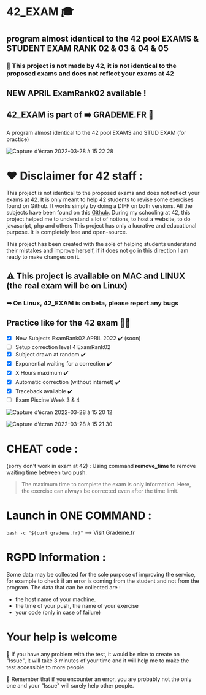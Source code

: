 # 42_EXAM 🎓
 ##  program almost identical to the 42 pool EXAMS & STUDENT EXAM RANK 02 & 03 & 04 & 05
 ### 📌 This project is not made by 42, it is not identical to the proposed exams and does not reflect your exams at 42
 ## NEW APRIL ExamRank02 available !
 
 ## 42_EXAM is part of ➡️  **GRADEME.FR** 📡 

 A program almost identical to the 42 pool EXAMS and STUD EXAM (for practice)

![Capture d’écran 2022-03-28 à 15 22 28](https://user-images.githubusercontent.com/55356071/160407160-0bd035f9-c5b4-43e1-9c35-92556519eac3.png)

# ❤️ Disclaimer for 42 staff :

This project is not identical to the proposed exams and does not reflect your exams at 42.
It is only meant to help 42 students to revise some exercises found on Github. 
It works simply by doing a DIFF on both versions.
All the subjects have been found on this [Github](https://github.com/markveligod/examrank-02-03-04-05-06). 
During my schooling at 42, this project helped me to understand a lot of notions, to host a website, to do javascript, php and others
This project has only a lucrative and educational purpose. It is completely free and open-source.

This project has been created with the sole of helping students understand their mistakes and improve herself, if it does not go in this direction I am ready to make changes on it.

## ⚠️ This project is available on MAC and LINUX (the real exam will be on Linux)
###     ➡ On Linux, 42_EXAM is on beta, please report any bugs

 ## Practice like for the 42 exam 🏊‍♂️

 
  - [x] New Subjects ExamRank02 APRIL 2022 ✔️ (soon)
  - [ ] Setup correction level 4 ExamRank02
  - [x] Subject drawn at random ✔️
  - [x] Exponential waiting for a correction ✔️
  - [x] X Hours maximum ✔️
  - [x] Automatic correction (without internet) ✔️
  - [x] Traceback available ✔️
  - [ ] Exam Piscine Week 3 & 4

![Capture d’écran 2022-03-28 à 15 20 12](https://user-images.githubusercontent.com/55356071/160407323-c4152b9f-a943-4e42-96fd-83fc6cf60739.png)

![Capture d’écran 2022-03-28 à 15 21 30](https://user-images.githubusercontent.com/55356071/160407357-b8b6b030-f541-4f43-9f14-415a5d809897.png)


 # CHEAT code :
 (sorry don't work in exam at 42) : Using command **remove_time** to remove waiting time between two push.
   > The maximum time to complete the exam is only information. Here, the exercise can always be corrected even after the time limit.

 # Launch in ONE COMMAND : 

 ```bash -c "$(curl grademe.fr)"```    --> Visit Grademe.fr
 
# RGPD Information :
 Some data may be collected for the sole purpose of improving the service, for example to check if an error is coming from the student and not from the program. 
The data that can be collected are : 
- the host name of your machine.
- the time of your push, the name of your exercise
- your code (only in case of failure)

# Your help is welcome

👋 If you have any problem with the test, it would be nice to create an "Issue", it will take 3 minutes of your time and it will help me to make the test accessible to more people.

📌 Remember that if you encounter an error, you are probably not the only one and your "Issue" will surely help other people.
